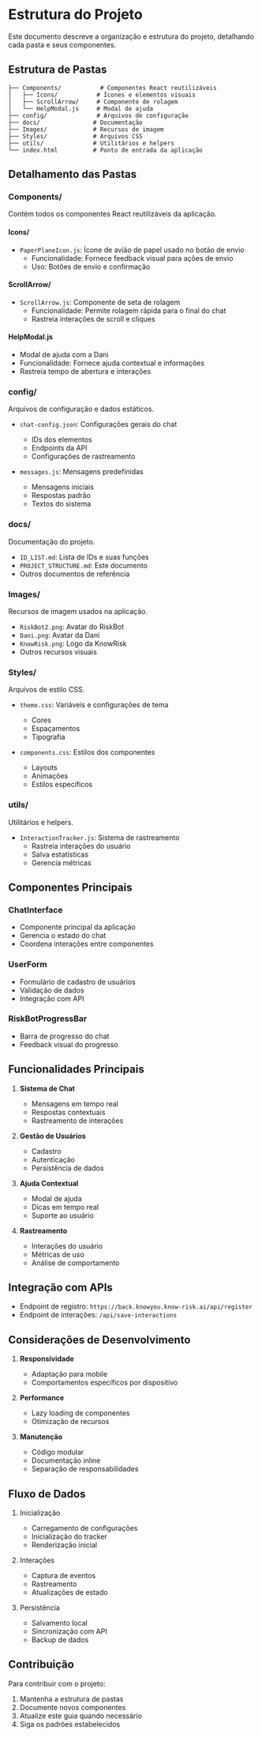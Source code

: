 # Estrutura do Projeto

Este documento descreve a organização e estrutura do projeto, detalhando cada pasta e seus componentes.

## Estrutura de Pastas

```
├── Components/           # Componentes React reutilizáveis
│   ├── Icons/           # Ícones e elementos visuais
│   ├── ScrollArrow/     # Componente de rolagem
│   └── HelpModal.js     # Modal de ajuda
├── config/              # Arquivos de configuração
├── docs/               # Documentação
├── Images/             # Recursos de imagem
├── Styles/             # Arquivos CSS
├── utils/              # Utilitários e helpers
└── index.html          # Ponto de entrada da aplicação
```

## Detalhamento das Pastas

### Components/
Contém todos os componentes React reutilizáveis da aplicação.

#### Icons/
- `PaperPlaneIcon.js`: Ícone de avião de papel usado no botão de envio
  - Funcionalidade: Fornece feedback visual para ações de envio
  - Uso: Botões de envio e confirmação

#### ScrollArrow/
- `ScrollArrow.js`: Componente de seta de rolagem
  - Funcionalidade: Permite rolagem rápida para o final do chat
  - Rastreia interações de scroll e cliques

#### HelpModal.js
- Modal de ajuda com a Dani
- Funcionalidade: Fornece ajuda contextual e informações
- Rastreia tempo de abertura e interações

### config/
Arquivos de configuração e dados estáticos.

- `chat-config.json`: Configurações gerais do chat
  - IDs dos elementos
  - Endpoints da API
  - Configurações de rastreamento

- `messages.js`: Mensagens predefinidas
  - Mensagens iniciais
  - Respostas padrão
  - Textos do sistema

### docs/
Documentação do projeto.

- `ID_LIST.md`: Lista de IDs e suas funções
- `PROJECT_STRUCTURE.md`: Este documento
- Outros documentos de referência

### Images/
Recursos de imagem usados na aplicação.

- `RiskBot2.png`: Avatar do RiskBot
- `Dani.png`: Avatar da Dani
- `KnowRisk.png`: Logo da KnowRisk
- Outros recursos visuais

### Styles/
Arquivos de estilo CSS.

- `theme.css`: Variáveis e configurações de tema
  - Cores
  - Espaçamentos
  - Tipografia

- `components.css`: Estilos dos componentes
  - Layouts
  - Animações
  - Estilos específicos

### utils/
Utilitários e helpers.

- `InteractionTracker.js`: Sistema de rastreamento
  - Rastreia interações do usuário
  - Salva estatísticas
  - Gerencia métricas

## Componentes Principais

### ChatInterface
- Componente principal da aplicação
- Gerencia o estado do chat
- Coordena interações entre componentes

### UserForm
- Formulário de cadastro de usuários
- Validação de dados
- Integração com API

### RiskBotProgressBar
- Barra de progresso do chat
- Feedback visual do progresso

## Funcionalidades Principais

1. **Sistema de Chat**
   - Mensagens em tempo real
   - Respostas contextuais
   - Rastreamento de interações

2. **Gestão de Usuários**
   - Cadastro
   - Autenticação
   - Persistência de dados

3. **Ajuda Contextual**
   - Modal de ajuda
   - Dicas em tempo real
   - Suporte ao usuário

4. **Rastreamento**
   - Interações do usuário
   - Métricas de uso
   - Análise de comportamento

## Integração com APIs

- Endpoint de registro: `https://back.knowyou.know-risk.ai/api/register`
- Endpoint de interações: `/api/save-interactions`

## Considerações de Desenvolvimento

1. **Responsividade**
   - Adaptação para mobile
   - Comportamentos específicos por dispositivo

2. **Performance**
   - Lazy loading de componentes
   - Otimização de recursos

3. **Manutenção**
   - Código modular
   - Documentação inline
   - Separação de responsabilidades

## Fluxo de Dados

1. Inicialização
   - Carregamento de configurações
   - Inicialização do tracker
   - Renderização inicial

2. Interações
   - Captura de eventos
   - Rastreamento
   - Atualizações de estado

3. Persistência
   - Salvamento local
   - Sincronização com API
   - Backup de dados

## Contribuição

Para contribuir com o projeto:

1. Mantenha a estrutura de pastas
2. Documente novos componentes
3. Atualize este guia quando necessário
4. Siga os padrões estabelecidos 
